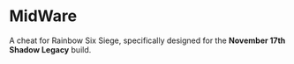 # MidWare

A cheat for Rainbow Six Siege, specifically designed for the **November 17th Shadow Legacy** build.
